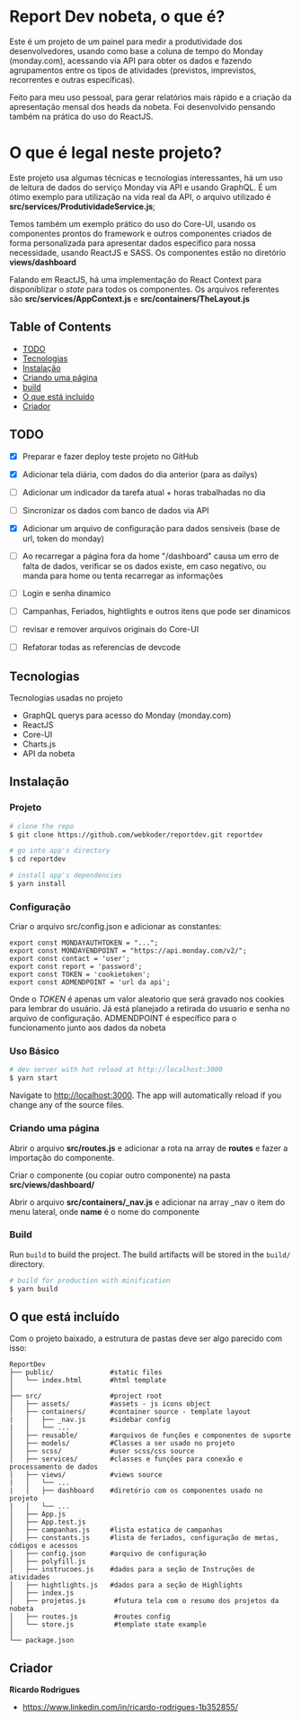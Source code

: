 # Report Dev nobeta, o que é?

Este é um projeto de um painel para medir a produtividade dos desenvolvedores, usando como base a coluna de tempo do Monday (monday.com), acessando via API para obter os dados e fazendo agrupamentos entre os tipos de atividades (previstos, imprevistos, recorrentes e outras específicas).

Feito para meu uso pessoal, para gerar relatórios mais rápido e a criação da apresentação mensal dos heads da nobeta. Foi desenvolvido pensando também na prática do uso do ReactJS.

# O que é legal neste projeto?

Este projeto usa algumas técnicas e tecnologias interessantes, há um uso de leitura de dados do serviço Monday via API e usando GraphQL. É um ótimo exemplo para utilização na vida real da API, o arquivo utilizado é **src/services/ProdutividadeService.js**;

Temos também um exemplo prático do uso do Core-UI, usando os componentes prontos do framework e outros componentes criados de forma personalizada para apresentar dados específico para nossa necessidade, usando ReactJS e SASS. Os componentes estão no diretório **views/dashboard**

Falando em ReactJS, há uma implementação do React Context para disponiblizar o *state* para todos os componentes. Os arquivos referentes são **src/services/AppContext.js** e **src/containers/TheLayout.js**

## Table of Contents

* [TODO](#todo)
* [Tecnologias](#tecnologias)
* [Instalação](#instalação)
* [Criando uma página](#criando-uma-página)
* [build](#build)
* [O que está incluído](#o-que-está-incluído)
* [Criador](#criador)

## TODO

- [x] Preparar e fazer deploy teste projeto no GitHub
- [x] Adicionar tela diária, com dados do dia anterior (para as dailys)
- [ ] Adicionar um indicador da tarefa atual + horas trabalhadas no dia
- [ ] Sincronizar os dados com banco de dados via API
- [x] Adicionar um arquivo de configuração para dados sensiveis (base de url, token do monday)
- [ ] Ao recarregar a página fora da home "/dashboard" causa um erro de falta de dados, verificar se os dados existe, em caso negativo, ou manda para home ou tenta recarregar as informações
- [ ] Login e senha dinamico
- [ ] Campanhas, Feriados, hightlights e outros itens que pode ser dinamicos
- [ ] revisar e remover arquivos originais do Core-UI
- [ ] Refatorar todas as referencias de devcode


## Tecnologias

Tecnologias usadas no projeto

* GraphQL querys para acesso do Monday (monday.com)
* ReactJS
* Core-UI
* Charts.js
* API da nobeta

## Instalação

### Projeto

``` bash
# clone the repo
$ git clone https://github.com/webkoder/reportdev.git reportdev

# go into app's directory
$ cd reportdev

# install app's dependencies
$ yarn install

```

### Configuração

Criar o arquivo src/config.json e adicionar as constantes:
```
export const MONDAYAUTHTOKEN = "...";
export const MONDAYENDPOINT = "https://api.monday.com/v2/";
export const contact = 'user';
export const report = 'password';
export const TOKEN = 'cookietoken';
export const ADMENDPOINT = 'url da api';
```
Onde o *TOKEN* é apenas um valor aleatorio que será gravado nos cookies para lembrar do usuário. Já está planejado a retirada do usuario e senha no arquivo de configuração.
ADMENDPOINT é específico para o funcionamento junto aos dados da nobeta

### Uso Básico

``` bash
# dev server with hot reload at http://localhost:3000
$ yarn start
```

Navigate to [http://localhost:3000](http://localhost:3000). The app will automatically reload if you change any of the source files.

### Criando uma página
Abrir o arquivo **src/routes.js** e adicionar a rota na array de **routes** e fazer a importação do componente.

Criar o componente (ou copiar outro componente) na pasta **src/views/dashboard/*<Componente>***

Abrir o arquivo **src/containers/_nav.js** e adicionar na array _nav o item do menu lateral, onde **name** é o nome do componente


### Build

Run `build` to build the project. The build artifacts will be stored in the `build/` directory.

```bash
# build for production with minification
$ yarn build
```

## O que está incluído

Com o projeto baixado, a estrutura de pastas deve ser algo parecido com isso:

```
ReportDev
├── public/              #static files
│   └── index.html       #html template
│
├── src/                 #project root
│   ├── assets/          #assets - js icons object
│   ├── containers/      #container source - template layout
|   │   ├── _nav.js      #sidebar config
|   │   └── ...      
│   ├── reusable/        #arquivos de funções e componentes de suporte
│   ├── models/          #Classes a ser usado no projeto
│   ├── scss/            #user scss/css source
│   ├── services/        #classes e funções para conexão e processamento de dados
│   ├── views/           #views source
|   │   └── ...      
|   │   ├── dashboard    #diretório com os componentes usado no projeto
|   │   └── ...      
│   ├── App.js
│   ├── App.test.js
│   ├── campanhas.js     #lista estatica de campanhas
│   ├── constants.js     #lista de feriados, configuração de metas, códigos e acessos
│   ├── config.json      #arquivo de configuração
│   ├── polyfill.js
│   ├── instrucoes.js    #dados para a seção de Instruções de atividades
│   ├── hightlights.js   #dados para a seção de Highlights
│   ├── index.js
│   ├── projetos.js       #futura tela com o resumo dos projetos da nobeta
│   ├── routes.js         #routes config
│   └── store.js          #template state example 
│
└── package.json
```
## Criador

**Ricardo Rodrigues**
* <https://www.linkedin.com/in/ricardo-rodrigues-1b352855/>
